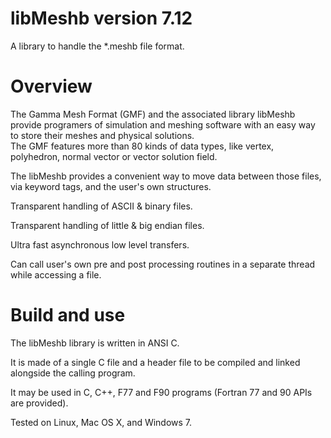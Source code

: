 # libMeshb version 7.12
A library to handle the *.meshb file format.

# Overview
The Gamma Mesh Format (GMF) and the associated library libMeshb provide programers of simulation and meshing software with an easy way to store their meshes and physical solutions.  
The GMF features more than 80 kinds of data types, like vertex, polyhedron, normal vector or vector solution field.

The libMeshb provides a convenient way to move data between those files, via keyword tags, and the user's own structures.

Transparent handling of ASCII & binary files.

Transparent handling of little & big endian files.

Ultra fast asynchronous low level transfers.

Can call user's own pre and post processing routines in a separate thread while accessing a file.

# Build and use
The libMeshb library is written in ANSI C.

It is made of a single C file and a header file to be compiled and linked alongside the calling program.

It may be used in C, C++, F77 and F90 programs (Fortran 77 and 90 APIs are provided).

Tested on Linux, Mac OS X, and Windows 7.
